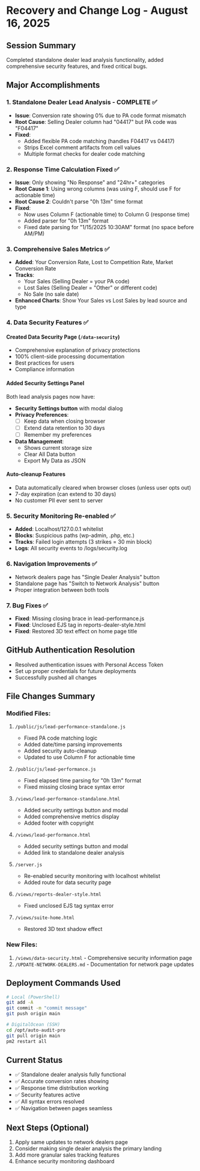 # Recovery and Change Log - August 16, 2025

## Session Summary
Completed standalone dealer lead analysis functionality, added comprehensive security features, and fixed critical bugs.

## Major Accomplishments

### 1. Standalone Dealer Lead Analysis - COMPLETE ✅
- **Issue**: Conversion rate showing 0% due to PA code format mismatch
- **Root Cause**: Selling Dealer column had "04417" but PA code was "F04417"
- **Fixed**: 
  - Added flexible PA code matching (handles F04417 vs 04417)
  - Strips Excel comment artifacts from cell values
  - Multiple format checks for dealer code matching

### 2. Response Time Calculation Fixed ✅
- **Issue**: Only showing "No Response" and "24hr+" categories
- **Root Cause 1**: Using wrong columns (was using F, should use F for actionable time)
- **Root Cause 2**: Couldn't parse "0h 13m" time format
- **Fixed**:
  - Now uses Column F (actionable time) to Column G (response time)
  - Added parser for "0h 13m" format
  - Fixed date parsing for "1/15/2025 10:30AM" format (no space before AM/PM)

### 3. Comprehensive Sales Metrics ✅
- **Added**: Your Conversion Rate, Lost to Competition Rate, Market Conversion Rate
- **Tracks**:
  - Your Sales (Selling Dealer = your PA code)
  - Lost Sales (Selling Dealer = "Other" or different code)
  - No Sale (no sale date)
- **Enhanced Charts**: Show Your Sales vs Lost Sales by lead source and type

### 4. Data Security Features ✅

#### Created Data Security Page (`/data-security`)
- Comprehensive explanation of privacy protections
- 100% client-side processing documentation
- Best practices for users
- Compliance information

#### Added Security Settings Panel
Both lead analysis pages now have:
- **Security Settings button** with modal dialog
- **Privacy Preferences**:
  - ☐ Keep data when closing browser
  - ☐ Extend data retention to 30 days
  - ☐ Remember my preferences
- **Data Management**:
  - Shows current storage size
  - Clear All Data button
  - Export My Data as JSON

#### Auto-cleanup Features
- Data automatically cleared when browser closes (unless user opts out)
- 7-day expiration (can extend to 30 days)
- No customer PII ever sent to server

### 5. Security Monitoring Re-enabled ✅
- **Added**: Localhost/127.0.0.1 whitelist
- **Blocks**: Suspicious paths (wp-admin, .php, etc.)
- **Tracks**: Failed login attempts (3 strikes = 30 min block)
- **Logs**: All security events to /logs/security.log

### 6. Navigation Improvements ✅
- Network dealers page has "Single Dealer Analysis" button
- Standalone page has "Switch to Network Analysis" button
- Proper integration between both tools

### 7. Bug Fixes ✅
- **Fixed**: Missing closing brace in lead-performance.js
- **Fixed**: Unclosed EJS tag in reports-dealer-style.html
- **Fixed**: Restored 3D text effect on home page title

## GitHub Authentication Resolution
- Resolved authentication issues with Personal Access Token
- Set up proper credentials for future deployments
- Successfully pushed all changes

## File Changes Summary

### Modified Files:
1. `/public/js/lead-performance-standalone.js`
   - Fixed PA code matching logic
   - Added date/time parsing improvements
   - Added security auto-cleanup
   - Updated to use Column F for actionable time

2. `/public/js/lead-performance.js`
   - Fixed elapsed time parsing for "0h 13m" format
   - Fixed missing closing brace syntax error

3. `/views/lead-performance-standalone.html`
   - Added security settings button and modal
   - Added comprehensive metrics display
   - Added footer with copyright

4. `/views/lead-performance.html`
   - Added security settings button and modal
   - Added link to standalone dealer analysis

5. `/server.js`
   - Re-enabled security monitoring with localhost whitelist
   - Added route for data security page

6. `/views/reports-dealer-style.html`
   - Fixed unclosed EJS tag syntax error

7. `/views/suite-home.html`
   - Restored 3D text shadow effect

### New Files:
1. `/views/data-security.html` - Comprehensive security information page
2. `/UPDATE-NETWORK-DEALERS.md` - Documentation for network page updates

## Deployment Commands Used
```bash
# Local (PowerShell)
git add -A
git commit -m "commit message"
git push origin main

# DigitalOcean (SSH)
cd /opt/auto-audit-pro
git pull origin main
pm2 restart all
```

## Current Status
- ✅ Standalone dealer analysis fully functional
- ✅ Accurate conversion rates showing
- ✅ Response time distribution working
- ✅ Security features active
- ✅ All syntax errors resolved
- ✅ Navigation between pages seamless

## Next Steps (Optional)
1. Apply same updates to network dealers page
2. Consider making single dealer analysis the primary landing
3. Add more granular sales tracking features
4. Enhance security monitoring dashboard